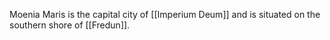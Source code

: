 Moenia Maris is the capital city of [[Imperium Deum]] and is situated on the southern shore of [[Fredun]].